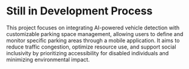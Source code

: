 # Still in Development Process

This project focuses on integrating AI-powered vehicle detection with customizable parking space management, allowing users to define and monitor specific parking areas through a mobile application.
It aims to reduce traffic congestion, optimize resource use, and support social inclusivity by prioritizing accessibility for disabled individuals and minimizing environmental impact.


